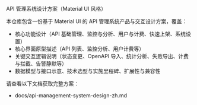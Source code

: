 API 管理系统设计方案（Material UI 风格）

本仓库包含一份基于 Material UI 的 API 管理系统产品与交互设计方案，覆盖：
- 核心功能设计（API 基础管理、监控与分析、用户与计费、快速上架、系统设置）
- 核心界面原型描述（API 列表、监控分析、用户计费等）
- 关键交互逻辑说明（状态变更、OpenAPI 导入、统计分析、失败导出、计费与拦截、告警静默等）
- 数据模型与接口示意、技术选型与实施里程碑、扩展性与兼容性

请查看以下文档获取完整方案：
- docs/api-management-system-design-zh.md
